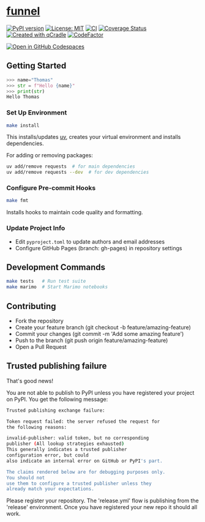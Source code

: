 # [funnel](https://tschm.github.io/funnel/book)

[![PyPI version](https://badge.fury.io/py/funnel.svg)](https://badge.fury.io/py/funnel)
[![License: MIT](https://img.shields.io/badge/License-MIT-yellow.svg)](LICENSE.txt)
[![CI](https://github.com/tschm/funnel/actions/workflows/ci.yml/badge.svg)](https://github.com/tschm/funnel/actions/workflows/ci.yml)
[![Coverage Status](https://coveralls.io/repos/github/tschm/funnel/badge.svg?branch=main)](https://coveralls.io/github/tschm/funnel?branch=main)
[![Created with qCradle](https://img.shields.io/badge/Created%20with-qCradle-blue?style=flat-square)](https://github.com/tschm/package)
[![CodeFactor](https://www.codefactor.io/repository/github/tschm/funnel/badge)](https://www.codefactor.io/repository/github/tschm/funnel)

[![Open in GitHub Codespaces](https://github.com/codespaces/badge.svg)](https://codespaces.new/tschm/funnel)

## Getting Started

```python
>>> name="Thomas"
>>> str = f"Hello {name}"
>>> print(str)
Hello Thomas
```

### **Set Up Environment**

```bash
make install
```

This installs/updates [uv](https://github.com/astral-sh/uv),
creates your virtual environment and installs dependencies.

For adding or removing packages:

```bash
uv add/remove requests  # for main dependencies
uv add/remove requests --dev  # for dev dependencies
```

### **Configure Pre-commit Hooks**

```bash
make fmt
```

Installs hooks to maintain code quality and formatting.

### **Update Project Info**

- Edit `pyproject.toml` to update authors and email addresses
- Configure GitHub Pages (branch: gh-pages) in repository settings

## Development Commands

```bash
make tests   # Run test suite
make marimo  # Start Marimo notebooks
```

## Contributing

- Fork the repository
- Create your feature branch (git checkout -b feature/amazing-feature)
- Commit your changes (git commit -m 'Add some amazing feature')
- Push to the branch (git push origin feature/amazing-feature)
- Open a Pull Request

## Trusted publishing failure

That's good news!

You are not able to publish to PyPI unless you have registered your project
on PyPI. You get the following message:

```bash
Trusted publishing exchange failure:

Token request failed: the server refused the request for
the following reasons:

invalid-publisher: valid token, but no corresponding
publisher (All lookup strategies exhausted)
This generally indicates a trusted publisher
configuration error, but could
also indicate an internal error on GitHub or PyPI's part.

The claims rendered below are for debugging purposes only.
You should not
use them to configure a trusted publisher unless they
already match your expectations.
```

Please register your repository. The 'release.yml' flow is
publishing from the 'release' environment. Once you have
registered your new repo it should all work.
